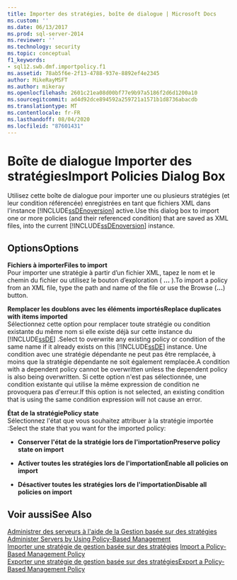 ```yaml
---
title: Importer des stratégies, boîte de dialogue | Microsoft Docs
ms.custom: ''
ms.date: 06/13/2017
ms.prod: sql-server-2014
ms.reviewer: ''
ms.technology: security
ms.topic: conceptual
f1_keywords:
- sql12.swb.dmf.importpolicy.f1
ms.assetid: 78ab5f6e-2f13-4788-937e-8892ef4e2345
author: MikeRayMSFT
ms.author: mikeray
ms.openlocfilehash: 2601c21ea08d00bf77e9b97a5186f2d6d1200a10
ms.sourcegitcommit: ad4d92dce894592a259721a1571b1d8736abacdb
ms.translationtype: MT
ms.contentlocale: fr-FR
ms.lasthandoff: 08/04/2020
ms.locfileid: "87601431"
---
```

# <a name="import-policies-dialog-box"></a><span data-ttu-id="94fbf-102">Boîte de dialogue Importer des stratégies</span><span class="sxs-lookup"><span data-stu-id="94fbf-102">Import Policies Dialog Box</span></span>
  <span data-ttu-id="94fbf-103">Utilisez cette boîte de dialogue pour importer une ou plusieurs stratégies (et leur condition référencée) enregistrées en tant que fichiers XML dans l'instance [!INCLUDE[ssDEnoversion](../../includes/ssdenoversion-md.md)] active.</span><span class="sxs-lookup"><span data-stu-id="94fbf-103">Use this dialog box to import one or more policies (and their referenced condition) that are saved as XML files, into the current [!INCLUDE[ssDEnoversion](../../includes/ssdenoversion-md.md)] instance.</span></span>  
  
## <a name="options"></a><span data-ttu-id="94fbf-104">Options</span><span class="sxs-lookup"><span data-stu-id="94fbf-104">Options</span></span>  
 <span data-ttu-id="94fbf-105">**Fichiers à importer**</span><span class="sxs-lookup"><span data-stu-id="94fbf-105">**Files to import**</span></span>  
 <span data-ttu-id="94fbf-106">Pour importer une stratégie à partir d’un fichier XML, tapez le nom et le chemin du fichier ou utilisez le bouton d’exploration ( **...** ).</span><span class="sxs-lookup"><span data-stu-id="94fbf-106">To import a policy from an XML file, type the path and name of the file or use the Browse (**...**) button.</span></span>  
  
 <span data-ttu-id="94fbf-107">**Remplacer les doublons avec les éléments importés**</span><span class="sxs-lookup"><span data-stu-id="94fbf-107">**Replace duplicates with items imported**</span></span>  
 <span data-ttu-id="94fbf-108">Sélectionnez cette option pour remplacer toute stratégie ou condition existante du même nom si elle existe déjà sur cette instance du [!INCLUDE[ssDE](../../includes/ssde-md.md)] .</span><span class="sxs-lookup"><span data-stu-id="94fbf-108">Select to overwrite any existing policy or condition of the same name if it already exists on this [!INCLUDE[ssDE](../../includes/ssde-md.md)] instance.</span></span> <span data-ttu-id="94fbf-109">Une condition avec une stratégie dépendante ne peut pas être remplacée, à moins que la stratégie dépendante ne soit également remplacée.</span><span class="sxs-lookup"><span data-stu-id="94fbf-109">A condition with a dependent policy cannot be overwritten unless the dependent policy is also being overwritten.</span></span> <span data-ttu-id="94fbf-110">Si cette option n'est pas sélectionnée, une condition existante qui utilise la même expression de condition ne provoquera pas d'erreur.</span><span class="sxs-lookup"><span data-stu-id="94fbf-110">If this option is not selected, an existing condition that is using the same condition expression will not cause an error.</span></span>  
  
 <span data-ttu-id="94fbf-111">**État de la stratégie**</span><span class="sxs-lookup"><span data-stu-id="94fbf-111">**Policy state**</span></span>  
 <span data-ttu-id="94fbf-112">Sélectionnez l'état que vous souhaitez attribuer à la stratégie importée :</span><span class="sxs-lookup"><span data-stu-id="94fbf-112">Select the state that you want for the imported policy:</span></span>  
  
-   <span data-ttu-id="94fbf-113">**Conserver l'état de la stratégie lors de l'importation**</span><span class="sxs-lookup"><span data-stu-id="94fbf-113">**Preserve policy state on import**</span></span>  
  
-   <span data-ttu-id="94fbf-114">**Activer toutes les stratégies lors de l'importation**</span><span class="sxs-lookup"><span data-stu-id="94fbf-114">**Enable all policies on import**</span></span>  
  
-   <span data-ttu-id="94fbf-115">**Désactiver toutes les stratégies lors de l'importation**</span><span class="sxs-lookup"><span data-stu-id="94fbf-115">**Disable all policies on import**</span></span>  
  
## <a name="see-also"></a><span data-ttu-id="94fbf-116">Voir aussi</span><span class="sxs-lookup"><span data-stu-id="94fbf-116">See Also</span></span>  
 <span data-ttu-id="94fbf-117">[Administrer des serveurs à l'aide de la Gestion basée sur des stratégies](administer-servers-by-using-policy-based-management.md) </span><span class="sxs-lookup"><span data-stu-id="94fbf-117">[Administer Servers by Using Policy-Based Management](administer-servers-by-using-policy-based-management.md) </span></span>  
 <span data-ttu-id="94fbf-118">[Importer une stratégie de gestion basée sur des stratégies](import-a-policy-based-management-policy.md) </span><span class="sxs-lookup"><span data-stu-id="94fbf-118">[Import a Policy-Based Management Policy](import-a-policy-based-management-policy.md) </span></span>  
 [<span data-ttu-id="94fbf-119">Exporter une stratégie de gestion basée sur des stratégies</span><span class="sxs-lookup"><span data-stu-id="94fbf-119">Export a Policy-Based Management Policy</span></span>](export-a-policy-based-management-policy.md)  
  
  
